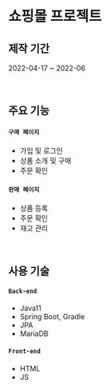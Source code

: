 # 쇼핑몰 프로젝트 

## 제작 기간
2022-04-17 ~ 2022-06

<br>

## 주요 기능
#### `구매 페이지`
- 가입 및 로그인
- 상품 소개 및 구매
- 주문 확인

#### `판매 페이지`
- 상품 등록
- 주문 확인
- 재고 관리

<br>

## 사용 기술
#### `Back-end`
- Java11
- Spring Boot, Gradle
- JPA
- MariaDB

#### `Front-end`
- HTML
- JS
<br>


